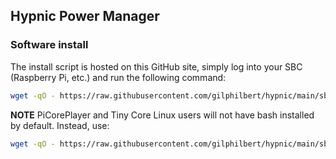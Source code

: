 ## Hypnic Power Manager

### Software install
The install script is hosted on this GitHub site, simply log into your SBC (Raspberry Pi, etc.) and run the following command:
```bash
wget -qO - https://raw.githubusercontent.com/gilphilbert/hypnic/main/sbc/install.sh | sudo bash
```
**NOTE** PiCorePlayer and Tiny Core Linux users will not have bash installed by default. Instead, use:
```sh
wget -qO - https://raw.githubusercontent.com/gilphilbert/hypnic/main/sbc/install.sh | sudo sh
```
